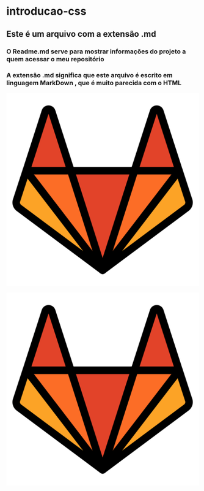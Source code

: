 # introducao-css
## Este é um arquivo com a extensão .md
### O Readme.md serve para mostrar informações do projeto a quem acessar o meu repositório

### A extensão .md significa que este arquivo é escrito em linguagem MarkDown , que é muito parecida com o HTML


![Imagem muito legal](./imagemlegal.png)

<img src="./imagemlegal.png" alt="Imagem muito legal">